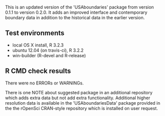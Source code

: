 This is an updated version of the 'USAboundaries' package from version 0.1.1 to version 0.2.0. It adds an improved interface and contemporary boundary data in addition to the historical data in the earlier version. 

## Test environments

* local OS X install, R 3.2.3
* ubuntu 12.04 (on travis-ci), R 3.2.2
* win-builder (R-devel and R-release)

## R CMD check results

There were no ERRORs or WARNINGs.

There is one NOTE about suggested package in an additional repository which adds extra data but not add extra functionality. Additional higher resolution data is available in the 'USAboundariesData' package provided in the the rOpenSci CRAN-style repository which is installed on user request.

